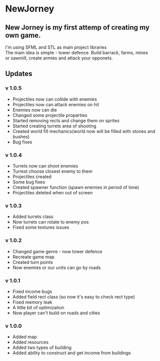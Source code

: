 # NewJorney

## New Jorney is my first attemp of creating  my own game.  
I'm using SFML and STL as main project libraries  
The main idea is simple - tower defence. Build barrack, farms, mines  
or sawmill, create armies and attack your opponets.

## Updates  
### v 1.0.5
- Projectiles now can collide with enemies
- Projectiles now can attack enemies on hit
- Enemies now can die
- Changed some projectile properties
- Started removing rects and change them on sprites
- Started creating turrets area of shooting
- Created world fill mechanics(world now will be filled with stones and bushes)
- Bug fixes

### v 1.0.4
- Turrets now can shoot enemies
- Turrest choose closest enemy to them
- Projectiles created
- Some bug fixes
- Created spawner function (spawn enemies in period of time)
- Projectiles deleted when out of screen

### v 1.0.3
- Added turrets class
- Now turrets can rotate to enemy pos
- Fixed some textures issues

### v 1.0.2
- Changed game genre - now tower defence
- Recreate game map
- Created turn points
- Now enemies or our units can go by roads

### v 1.0.1
- Fixed income bugs
- Added field rect class (so now it's easy to check rect type)
- Fixed memory leak
- A little bit of optimization
- Now player can't build on roads and cities

### v 1.0.0
- Added map
- Added resources
- Added two types of building
- Added ability to construct and get income from buildings  